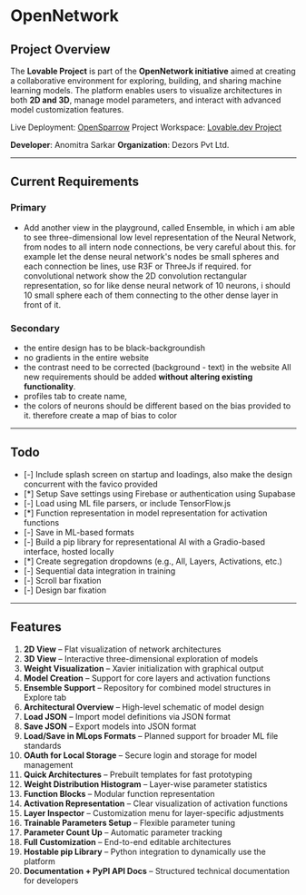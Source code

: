 # OpenNetwork

## Project Overview

The **Lovable Project** is part of the **OpenNetwork initiative** aimed at creating a collaborative environment for exploring, building, and sharing machine learning models. The platform enables users to visualize architectures in both **2D and 3D**, manage model parameters, and interact with advanced model customization features.

Live Deployment: [OpenSparrow](https://opensparrow.netlify.app)
Project Workspace: [Lovable.dev Project](https://lovable.dev/projects/b63f3bb9-90df-44f2-ac44-3b83c49fd7b4)

**Developer**: Anomitra Sarkar
**Organization**: Dezors Pvt Ltd.

---

## Current Requirements
 
### Primary
* Add another view in the playground, called Ensemble, in which i am able to see three-dimensional low level representation of the Neural Network, from nodes to all intern node connections, be very careful about this. for example let the dense neural network's nodes be small spheres and each connection be lines, use R3F or ThreeJs if required. for convolutional network show the 2D convolution rectangular representation, so for like dense neural network of 10 neurons, i should 10 small sphere each of them connecting to the other dense layer in front of it.


### Secondary
* the entire design has to be black-backgroundish
* no gradients in the entire website
* the contrast need to be corrected (background - text) in the website
All new requirements should be added **without altering existing functionality**.
* profiles tab to create name, <sync with authentication>
* the colors of neurons should be different based on the bias provided to it. therefore create a map of bias to color

---

## Todo
* \[-] Include splash screen on startup and loadings, also make the design concurrent with the favico provided
* \[\*] Setup Save settings using Firebase or authentication using Supabase
* \[-] Load using ML file parsers, or include TensorFlow\.js
* \[\*] Function representation in model representation for activation functions
* \[-] Save in ML-based formats
* \[-] Build a pip library for representational AI with a Gradio-based interface, hosted locally
* \[\*] Create segregation dropdowns (e.g., All, Layers, Activations, etc.)
* \[-] Sequential data integration in training
* \[-] Scroll bar fixation 
* \[-] Design bar fixation

---

## Features

1. **2D View** – Flat visualization of network architectures
2. **3D View** – Interactive three-dimensional exploration of models
3. **Weight Visualization** – Xavier initialization with graphical output
4. **Model Creation** – Support for core layers and activation functions
5. **Ensemble Support** – Repository for combined model structures in Explore tab
6. **Architectural Overview** – High-level schematic of model design
7. **Load JSON** – Import model definitions via JSON format
8. **Save JSON** – Export models into JSON format
9. **Load/Save in MLops Formats** – Planned support for broader ML file standards
10. **OAuth for Local Storage** – Secure login and storage for model management
11. **Quick Architectures** – Prebuilt templates for fast prototyping
12. **Weight Distribution Histogram** – Layer-wise parameter statistics
13. **Function Blocks** – Modular function representation
14. **Activation Representation** – Clear visualization of activation functions
15. **Layer Inspector** – Customization menu for layer-specific adjustments
16. **Trainable Parameters Setup** – Flexible parameter tuning
17. **Parameter Count Up** – Automatic parameter tracking
18. **Full Customization** – End-to-end editable architectures
19. **Hostable pip Library** – Python integration to dynamically use the platform
20. **Documentation + PyPI API Docs** – Structured technical documentation for developers
